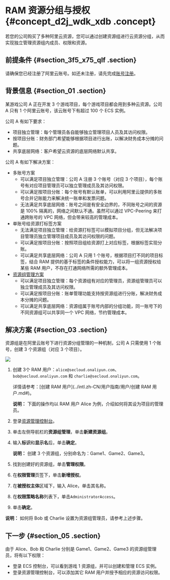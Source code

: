 # RAM 资源分组与授权 {#concept_d2j_wdk_xdb .concept}

若您的公司购买了多种阿里云资源，您可以通过创建资源组进行云资源分组，从而实现独立管理资源组内成员、权限和资源。

## 前提条件 {#section_3f5_x75_qlf .section}

请确保您已经注册了阿里云账号。如还未注册，请先完成[账号注册](https://account.alibabacloud.com/register/intl_register.htm)。

## 背景信息 {#section_01 .section}

某游戏公司 A 正在开发 3 个游戏项目，每个游戏项目都会用到多种云资源。公司 A 只有 1 个阿里云账号，该云账号下有超过 100 个 ECS 实例。

公司 A 有如下要求：

-   项目独立管理：每个管理员各自能够独立管理项目人员及其访问权限。
-   按项目分账：财务部门希望能够根据项目进行出账，以解决财务成本分摊的问题。
-   共享底层网络：客户希望云资源的底层网络默认共享。

公司 A 有如下解决方案：

-   多账号方案
    -   可以满足项目独立管理：公司 A 注册 3 个账号（对应 3 个项目），每个账号有对应项目管理员可以独立管理成员及其访问权限。
    -   可以满足按项目分账：每个账号有默认账单，可以利用阿里云提供的多账号合并记账能力来解决统一账单和发票问题。
    -   无法满足共享底层网络：账号之间是有安全边界的，不同账号之间的资源是 100% 隔离的，网络之间默认不通。虽然可以通过 VPC-Peering 来打通跨账号的 VPC 网络，但会带来较高的管理成本。
-   单账号给资源打标签方案
    -   无法满足项目独立管理：给资源打标签可以模拟项目分组，但无法解决项目管理员独立管理项目成员及其访问权限的问题。
    -   可以满足按项目分账：按照项目组给资源打上对应标签，根据标签实现分账。
    -   可以满足共享底层网络：公司 A 只用 1 个账号，根据项目打不同的项目标签，结合 RAM 提供的基于标签的条件授权能力，可以将一组资源授权给某些 RAM 用户，不存在打通网络所需的额外管理成本。
-   [资源组管理方案](#) 
    -   可以满足项目独立管理：每个资源组有对应的管理员，资源组管理员可以独立管理成员及其访问权限。
    -   可以满足按项目分账：账单管理功能支持按资源组进行分账，解决财务成本分摊的问题。
    -   可以满足共享底层网络：资源组属于账号内部的分组功能，同一账号下的不同资源组可以共享同一个 VPC 网络，节约管理成本。

## 解决方案 {#section_03 .section}

资源组是在阿里云账号下进行资源分组管理的一种机制，公司 A 只需使用 1 个账号，创建 3 个资源组（对应 3 个项目）。

![](http://static-aliyun-doc.oss-cn-hangzhou.aliyuncs.com/assets/img/23774/156162528414357_zh-CN.png)

1.  创建 3个 RAM 用户：`alice@secloud.onaliyun.com`、`bob@secloud.onaliyun.com` 和 `charlie@secloud.onaliyun.com`。

    详情请参考：[创建 RAM 用户](../intl.zh-CN/用户指南/用户/创建 RAM 用户.md#)。

    **说明：** 下面的操作均以 RAM 用户 Alice 为例，介绍如何将其设为项目的管理员。

2.  登录[资源管理控制台](https://resourcemanager.console.aliyun.com/)。
3.  单击左侧导航栏的**资源组管理**，单击**新建资源组**。
4.  输入**标识**和**显示名**后，单击**确定**。

    **说明：** 创建 3 个资源组，分别命名为：Game1、Game2、Game3。

5.  找到创建好的资源组，单击**管理权限**。
6.  在**权限管理**页签下，单击**新增授权**。
7.  在**被授权主体**区域下，输入 Alice，单击其名称。
8.  在**权限策略名称**列表下，单击`AdministratorAccess`。
9.  单击**确定**。

**说明：** 如何将 Bob 或 Charlie 设置为资源组管理员，请参考上述步骤。

## 下一步 {#section_05 .section}

由于 Alice、Bob 和 Charlie 分别是 Game1、Game2、Game3 的资源组管理员，将有以下权限：

-   登录 ECS 控制台，可以看到游戏 1 资源组，并可以创建和管理 ECS 实例。
-   登录资源管理控制台，可以添加其它 RAM 用户并授予相应的资源访问权限。

